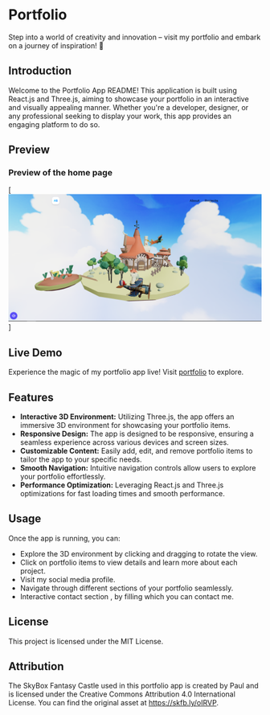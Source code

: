 # Portfolio

Step into a world of creativity and innovation – visit my portfolio and embark on a journey of inspiration! 🚀

## Introduction

Welcome to the Portfolio App README! This application is built using React.js and Three.js, aiming to showcase your portfolio in an interactive and visually appealing manner. Whether you're a developer, designer, or any professional seeking to display your work, this app provides an engaging platform to do so.


## Preview
### Preview of the home page
[![Portfolio](/public/portfolio.png)]


## Live Demo
Experience the magic of my portfolio app live! Visit [portfolio](https://example.com) to explore.

## Features
- **Interactive 3D Environment:** Utilizing Three.js, the app offers an immersive 3D environment for showcasing your portfolio items.
- **Responsive Design:** The app is designed to be responsive, ensuring a seamless experience across various devices and screen sizes.
- **Customizable Content:** Easily add, edit, and remove portfolio items to tailor the app to your specific needs.
- **Smooth Navigation:** Intuitive navigation controls allow users to explore your portfolio effortlessly.
- **Performance Optimization:** Leveraging React.js and Three.js optimizations for fast loading times and smooth performance.

## Usage
Once the app is running, you can:
- Explore the 3D environment by clicking and dragging to rotate the view.
- Click on portfolio items to view details and learn more about each project.
- Visit my social media profile.
- Navigate through different sections of your portfolio seamlessly.
- Interactive contact section , by filling which you can contact me.

## License
This project is licensed under the MIT License.



## Attribution
The SkyBox Fantasy Castle used in this portfolio app is created by Paul and is licensed under the Creative Commons Attribution 4.0 International License. You can find the original asset at https://skfb.ly/oIRVP.